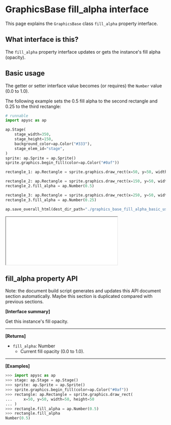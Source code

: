 # GraphicsBase fill_alpha interface

This page explains the `GraphicsBase` class `fill_alpha` property interface.

## What interface is this?

The `fill_alpha` property interface updates or gets the instance's fill alpha (opacity).

## Basic usage

The getter or setter interface value becomes (or requires) the `Number` value (0.0 to 1.0).

The following example sets the 0.5 fill alpha to the second rectangle and 0.25 to the third rectangle:

```py
# runnable
import apysc as ap

ap.Stage(
    stage_width=350,
    stage_height=150,
    background_color=ap.Color("#333"),
    stage_elem_id="stage",
)
sprite: ap.Sprite = ap.Sprite()
sprite.graphics.begin_fill(color=ap.Color("#0af"))

rectangle_1: ap.Rectangle = sprite.graphics.draw_rect(x=50, y=50, width=50, height=50)

rectangle_2: ap.Rectangle = sprite.graphics.draw_rect(x=150, y=50, width=50, height=50)
rectangle_2.fill_alpha = ap.Number(0.5)

rectangle_3: ap.Rectangle = sprite.graphics.draw_rect(x=250, y=50, width=50, height=50)
rectangle_3.fill_alpha = ap.Number(0.25)

ap.save_overall_html(dest_dir_path="./graphics_base_fill_alpha_basic_usage/")
```

<iframe src="static/graphics_base_fill_alpha_basic_usage/index.html" width="350" height="150"></iframe>


## fill_alpha property API

<!-- Docstring: apysc._display.fill_alpha_mixin.FillAlphaMixIn.fill_alpha -->

<span class="inconspicuous-txt">Note: the document build script generates and updates this API document section automatically. Maybe this section is duplicated compared with previous sections.</span>

**[Interface summary]**

Get this instance's fill opacity.<hr>

**[Returns]**

- `fill_alpha`: Number
  - Current fill opacity (0.0 to 1.0).

<hr>

**[Examples]**

```py
>>> import apysc as ap
>>> stage: ap.Stage = ap.Stage()
>>> sprite: ap.Sprite = ap.Sprite()
>>> sprite.graphics.begin_fill(color=ap.Color("#0af"))
>>> rectangle: ap.Rectangle = sprite.graphics.draw_rect(
...     x=50, y=50, width=50, height=50
... )
>>> rectangle.fill_alpha = ap.Number(0.5)
>>> rectangle.fill_alpha
Number(0.5)
```